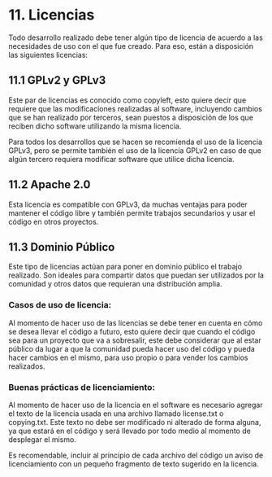 # 11. Licencias

Todo desarrollo realizado debe tener algún tipo de licencia de acuerdo a las necesidades de uso con el que fue creado. Para eso, están a disposición las siguientes licencias:

## 11.1 GPLv2 y GPLv3

Este par de licencias es conocido como copyleft, esto quiere decir que requiere que las modificaciones realizadas al software, incluyendo cambios que se han realizado por terceros, sean puestos a disposición de los que reciben dicho software utilizando la misma licencia.

Para todos los desarrollos que se hacen se recomienda el uso de la licencia GPLv3, pero se permite también el uso de la licencia GPLv2 en caso de que algún tercero requiera modificar software que utilice dicha licencia.

## 11.2 Apache 2.0

Esta licencia es compatible con GPLv3, da muchas ventajas para poder mantener el código libre y también permite trabajos secundarios y usar el código en otros proyectos.

## 11.3 Dominio Público

Este tipo de licencias actúan para poner en dominio público el trabajo realizado. Son ideales para compartir datos que puedan ser utilizados por la comunidad y otros datos que requieran una distribución amplia.

### **Casos de uso de licencia:**

Al momento de hacer uso de las licencias se debe tener en cuenta en cómo se desea llevar el código a futuro, esto quiere decir que cuando el código sea para un proyecto que va a sobresalir, este debe considerar que al estar público da lugar a que la comunidad pueda hacer uso del código y pueda hacer cambios en el mismo, para uso propio o para vender los cambios realizados.

### **Buenas prácticas de licenciamiento:**

Al momento de hacer uso de la licencia en el software es necesario agregar el texto de la licencia usada en una archivo llamado license.txt o copying.txt. Este texto no debe ser modificado ni alterado de forma alguna, ya que estará en el código y será llevado por todo medio al momento de desplegar el mismo.

Es recomendable, incluir al principio de cada archivo del código un aviso de licenciamiento con un pequeño fragmento de texto sugerido en la licencia.